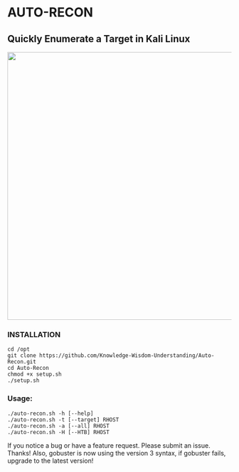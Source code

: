 # AUTO-RECON
## Quickly Enumerate a Target in Kali Linux

<img src="https://github.com/Knowledge-Wisdom-Understanding/Auto-Recon/blob/master/autorecon40.gif" width="1000" height="600" />

### INSTALLATION
```
cd /opt
git clone https://github.com/Knowledge-Wisdom-Understanding/Auto-Recon.git
cd Auto-Recon
chmod +x setup.sh
./setup.sh
```

### Usage:
```
./auto-recon.sh -h [--help]
./auto-recon.sh -t [--target] RHOST
./auto-recon.sh -a [--all] RHOST
./auto-recon.sh -H [--HTB] RHOST
```
If you notice a bug or have a feature request. Please submit an issue. Thanks!
Also, gobuster is now using the version 3 syntax, if gobuster fails, upgrade to the latest version!
